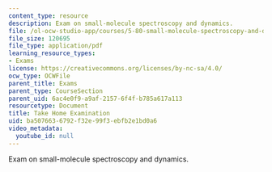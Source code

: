 ```yaml
---
content_type: resource
description: Exam on small-molecule spectroscopy and dynamics.
file: /ol-ocw-studio-app/courses/5-80-small-molecule-spectroscopy-and-dynamics-fall-2008/ba5076636792f32e99f3ebfb2e1bd0a6_examf_1978.pdf
file_size: 120695
file_type: application/pdf
learning_resource_types:
- Exams
license: https://creativecommons.org/licenses/by-nc-sa/4.0/
ocw_type: OCWFile
parent_title: Exams
parent_type: CourseSection
parent_uid: 6ac4e0f9-a9af-2157-6f4f-b785a617a113
resourcetype: Document
title: Take Home Examination
uid: ba507663-6792-f32e-99f3-ebfb2e1bd0a6
video_metadata:
  youtube_id: null
---
```

Exam on small-molecule spectroscopy and dynamics.